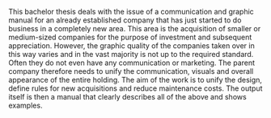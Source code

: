 This bachelor thesis deals with the issue of a communication and graphic manual for an already established company that has just started to do business in a completely new area. This area is the acquisition of smaller or medium-sized companies for the purpose of investment and subsequent appreciation. However, the graphic quality of the companies taken over in this way varies and in the vast majority is not up to the required standard. Often they do not even have any communication or marketing. The parent company therefore needs to unify the communication, visuals and overall appearance of the entire holding. The aim of the work is to unify the design, define rules for new acquisitions and reduce maintenance costs. The output itself is then a manual that clearly describes all of the above and shows examples.

